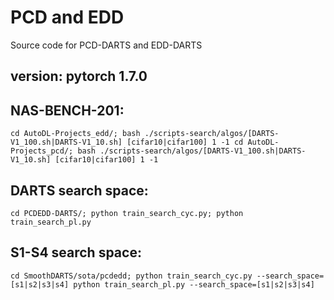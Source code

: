 # PCD and EDD
Source code for PCD-DARTS and EDD-DARTS

## version: pytorch 1.7.0

## NAS-BENCH-201:  
`
cd AutoDL-Projects_edd/;
bash ./scripts-search/algos/[DARTS-V1_100.sh|DARTS-V1_10.sh] [cifar10|cifar100] 1 -1
cd AutoDL-Projects_pcd/;
bash ./scripts-search/algos/[DARTS-V1_100.sh|DARTS-V1_10.sh] [cifar10|cifar100] 1 -1
`

## DARTS search space:  
`
cd PCDEDD-DARTS/;
python train_search_cyc.py;
python train_search_pl.py
`

## S1-S4 search space:  
`
cd SmoothDARTS/sota/pcdedd;
python train_search_cyc.py --search_space=[s1|s2|s3|s4]
python train_search_pl.py --search_space=[s1|s2|s3|s4] 
`
